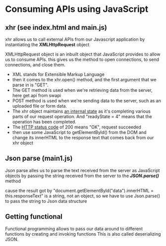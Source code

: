 # Consuming APIs using JavaScript

## xhr (see index.html and main.js)

xhr allows us to call external APIs from our Javascript application
by instantiating the **XMLHttpRequest** object

XMLHttpRequest object is an inbuilt object that JavaScript provides to allow us to consume APIs.
this gives us the method to open connections, to send connections, and close them.

+ XML stands for Extensible Markup Language
+ then it comes to the xhr.open() method, and the first argument that we parse in is "GET".
+ The GET method is used when we're retrieving data from the server, here get api from swapi
+ POST method is used when we're sending data to the server, such as an uploaded file or form data.
+ The xhr object maintains <a href="https://developer.mozilla.org/en-US/docs/Web/API/XMLHttpRequest/readyState">an internal state</a> as it's completing various parts of our request operation. And "readyState = 4" means that the operation has been completed.
+ The <a href="https://developer.mozilla.org/en-US/docs/Web/HTTP/Status">HTTP status code</a> of 200 means "OK", request succeeded
+ then use some JavaScript to getElementById() from the DOM and change its innerHTML to the response text that comes back from our xhr object

## Json parse (main1.js)

Json parse alles us to parse the text received from the server as JavaScript objects
by passing the string received from the server to the ***JSON.parse()*** method

cause the result got by "document.getElementById("data").innerHTML = this.responseText" is a string, not an object,
so we have to use Json.parse() to pass the string to Json data structure

## Getting functional
Functional programming allows to pass our data around to different functions by creating and invoking functions
This is also called deserializing JSON.